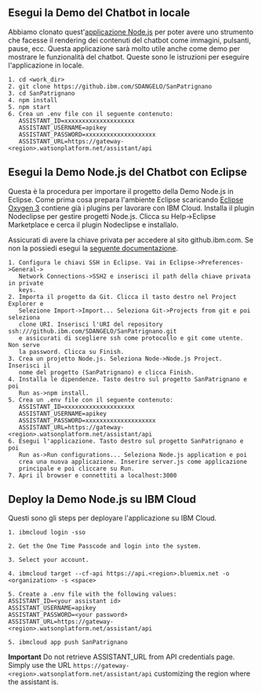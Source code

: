 ## Esegui la Demo del Chatbot in locale

Abbiamo clonato quest'[applicazione Node.js](https://github.com/watson-developer-cloud/assistant-simple) per poter avere uno strumento che facesse il rendering dei contenuti del chatbot come immagini, pulsanti, pause, ecc. Questa applicazione sarà molto utile anche come demo per mostrare le funzionalità del chatbot. Queste sono le istruzioni per eseguire l'applicazione in locale.

```
1. cd <work_dir>
2. git clone https://github.ibm.com/SDANGELO/SanPatrignano
3. cd SanPatrignano
4. npm install
5. npm start
6. Crea un .env file con il seguente contenuto:
   ASSISTANT_ID=xxxxxxxxxxxxxxxxxxxx
   ASSISTANT_USERNAME=apikey
   ASSISTANT_PASSWORD=xxxxxxxxxxxxxxxxxxxx
   ASSISTANT_URL=https://gateway-<region>.watsonplatform.net/assistant/api
```

## Esegui la Demo Node.js del Chatbot con Eclipse

Questa è la procedura per importare il progetto della Demo Node.js in Eclipse. Come prima cosa prepara l'ambiente Eclipse scaricando [Eclipse Oxygen 3](http://eclipse.bluemix.net/packages/epp.bmt/?cm_mc_uid=86302448733915472421149&cm_mc_sid_50200000=46579901547662801853) contiene già i plugins per lavorare con IBM Cloud. Installa il plugin Nodeclipse per gestire progetti Node.js. Clicca su Help->Eclipse Marketplace e cerca il plugin Nodeclipse e installalo.

Assicurati di avere la chiave privata per accedere al sito github.ibm.com. Se non la possiedi esegui la [seguente documentazione](https://help.github.com/articles/connecting-to-github-with-ssh/).

```
1. Configura le chiavi SSH in Eclipse. Vai in Eclipse->Preferences->General->
   Network Connections->SSH2 e inserisci il path della chiave privata in private 
   keys. 
2. Importa il progetto da Git. Clicca il tasto destro nel Project Explorer e 
   Selezione Import->Import... Seleziona Git->Projects from git e poi seleziona 
   clone URI. Inserisci l'URI del repository ssh:///github.ibm.com/SDANGELO/SanPatrignano.git 
   e assicurati di scegliere ssh come protocollo e git come utente. Non serve 
   la password. Clicca su Finish.
3. Crea un projetto Node.js. Seleziona Node->Node.js Project. Inserisci il 
   nome del progetto (SanPatrignano) e clicca Finish.
4. Installa le dipendenze. Tasto destro sul progetto SanPatrignano e poi 
   Run as->npm install.
5. Crea un .env file con il seguente contenuto:
   ASSISTANT_ID=xxxxxxxxxxxxxxxxxxxx
   ASSISTANT_USERNAME=apikey
   ASSISTANT_PASSWORD=xxxxxxxxxxxxxxxxxxxx
   ASSISTANT_URL=https://gateway-<region>.watsonplatform.net/assistant/api
6. Esegui l'applicazione. Tasto destro sul progetto SanPatrignano e poi 
   Run as->Run configurations... Seleziona Node.js application e poi 
   crea una nuova applicazione. Inserire server.js come applicazione 
   principale e poi cliccare su Run.
7. Apri il browser e connettiti a localhost:3000
```

## Deploy la Demo Node.js su IBM Cloud

Questi sono gli steps per deployare l'applicazione su IBM Cloud.

```
1. ibmcloud login -sso

2. Get the One Time Passcode and login into the system.

3. Select your account.

4. ibmcloud target --cf-api https://api.<region>.bluemix.net -o <organization> -s <space>

5. Create a .env file with the following values:
ASSISTANT_ID=<your assistant id>
ASSISTANT_USERNAME=apikey
ASSISTANT_PASSWORD=<your password>
ASSISTANT_URL=https://gateway-<region>.watsonplatform.net/assistant/api

5. ibmcloud app push SanPatrignano
```

**Important** Do not retrieve ASSISTANT_URL from API credentials page. Simply use the URL ```https://gateway-<region>.watsonplatform.net/assistant/api``` customizing the region where the assistant is.
